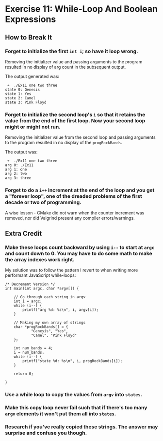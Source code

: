 # Exercise 11: While-Loop And Boolean Expressions
## How to Break It
### Forget to initialize the first ```int i```; so have it loop wrong.
Removing the initializer value and passing arguments to the program resulted in no display of arg count in the subsequent output.

The output generated was:
```
 ➜  ./Ex11 one two three
state 0: Genesis
state 1: Yes
state 2: Camel
state 3: Pink Floyd
```
### Forget to initialize the second loop's ```i``` so that it retains the value from the end of the first loop. Now your second loop might or might not run.
Removing the initializer value from the second loop and passing arguments to the program resulted in no display of the ```progRockBands```.

The output was:
```
 ➜  ./Ex11 one two three
arg 0: ./Ex11
arg 1: one
arg 2: two
arg 3: three
```
### Forget to do a ```i++``` increment at the end of the loop and you get a "forever loop", one of the dreaded problems of the first decade or two of programming.
A wise lesson - CMake did not warn when the counter increment was removed, nor did Valgrind present any compiler errors/warnings.

## Extra Credit
### Make these loops count backward by using ```i--``` to start at ```argc``` and count down to 0. You may have to do some math to make the array indexes work right.
My solution was to follow the pattern I revert to when writing more performant JavaScript while-loops:

```
/* Decrement Version */
int main(int argc, char *argv[]) {

    // Go through each string in argv
    int i = argc;
    while (i--) {
        printf("arg %d: %s\n", i, argv[i]);
    }

    // Making my own array of strings
    char *progRockBands[] = {
            "Genesis", "Yes",
            "Camel", "Pink Floyd"
    };

    int num_bands = 4;
    i = num_bands;
    while (i--) {
        printf("state %d: %s\n", i, progRockBands[i]);
    }

    return 0;

}
```
### Use a while loop to copy the values from ```argv``` into ```states```.

### Make this copy loop never fail such that if there's too many ```argv``` elements it won't put them all into ```states```.

### Research if you've really copied these strings. The answer may surprise and confuse you though.